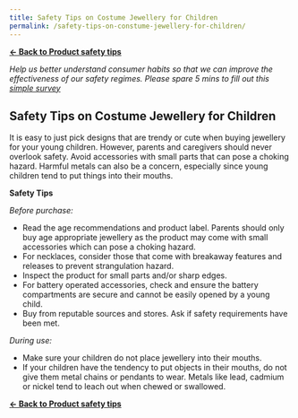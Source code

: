```yaml
---
title: Safety Tips on Costume Jewellery for Children
permalink: /safety-tips-on-constume-jewellery-for-children/
---
```

**[&#8592; Back to Product safety tips](/consumers/product-safety-tips/children-product)**

*Help us better understand consumer habits so that we can improve the effectiveness of our safety regimes. Please spare 5 mins to fill out this [simple survey](https://form.gov.sg/63a160c3cf15ee00129a4ab4)*

## Safety Tips on Costume Jewellery for Children
It is easy to just pick designs that are trendy or cute when buying jewellery for your young children. However, parents and caregivers should never overlook safety. Avoid accessories with small parts that can pose a choking hazard. Harmful metals can also be a concern, especially since young children tend to put things into their mouths.

**Safety Tips**

*Before purchase:*
* Read the age recommendations and product label. Parents should only buy age appropriate jewellery as the product may come with small accessories which can pose a choking hazard.
* For necklaces, consider those that come with breakaway features and releases to prevent strangulation hazard.
* Inspect the product for small parts and/or sharp edges.
* For battery operated accessories, check and ensure the battery compartments are secure and cannot be easily opened by a young child.
* Buy from reputable sources and stores. Ask if safety requirements have been met.

*During use:*
* Make sure your children do not place jewellery into their mouths.
* If your children have the tendency to put objects in their mouths, do not give them metal chains or pendants to wear. Metals like lead, cadmium or nickel tend to leach out when chewed or swallowed.

**[&#8592; Back to Product safety tips](/consumers/product-safety-tips/children-product)**